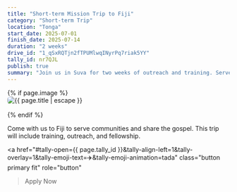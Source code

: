 ```yaml
---
title: "Short-term Mission Trip to Fiji"
category: "Short-term Trip"
location: "Tonga"
start_date: 2025-07-01
finish_date: 2025-07-14
duration: "2 weeks"
drive_id: "1_qSxRQTjn2fTPUMlwqINyrPq7riak5YY"
tally_id: nr7QJL
publish: true
summary: "Join us in Suva for two weeks of outreach and training. Serve communities and grow in mission skills."
---
```


{% if page.image %}<img src="{{ page.image | relative_url }}" alt="{{ page.title | escape }}" style="max-width:100%;height:auto;display:block;margin-bottom:1rem;border-radius:6px;">{% endif %}

Come with us to Fiji to serve communities and share the gospel. This trip will include training, outreach, and fellowship.

<a
  href="#tally-open={{ page.tally_id }}&tally-align-left=1&tally-overlay=1&tally-emoji-text=✈️&tally-emoji-animation=tada"
  class="button primary fit"
  role="button"
>Apply Now</a>